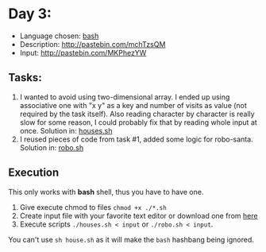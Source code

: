 Day 3:
======
- Language chosen: [bash](https://www.gnu.org/software/bash/)
- Description: http://pastebin.com/mchTzsQM
- Input: http://pastebin.com/MKPhezYW

## Tasks:

1. I wanted to avoid using two-dimensional array. I ended up using associative one with "x y" as a key and number of visits as value (not required by the task itself). Also reading character by character is really slow for some reason, I could probably fix that by reading whole input at once. Solution in: [houses.sh](houses.sh)
2. I reused pieces of code from task #1, added some logic for robo-santa. Solution in: [robo.sh](robo.sh)

## Execution

This only works with **bash** shell, thus you have to have one.
1. Give execute chmod to files `chmod +x ./*.sh`
2. Create input file with your favorite text editor or download one from [here](http://pastebin.com/MKPhezYW)
3. Execute scripts `./houses.sh < input` or `./robo.sh < input`.

You can't use `sh house.sh` as it will make the `bash` hashbang being ignored.
